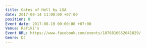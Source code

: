 ```yaml
---
title: Gates of Hell by LSA
date: 2017-08-14 11:00:00 +07:00
position: 8
Event date: 2017-08-19 00:00:00 +07:00
Venue: Rafiki's
Event URL: https://www.facebook.com/events/1876816652641029/
Genre: DJ
---
```


